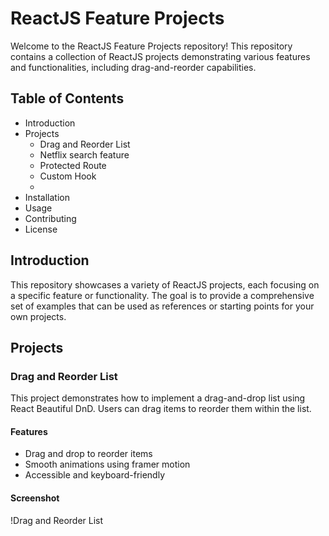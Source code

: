 # ReactJS Feature Projects

Welcome to the ReactJS Feature Projects repository! This repository contains a collection of ReactJS projects demonstrating various features and functionalities, including drag-and-reorder capabilities.

## Table of Contents

- Introduction
- Projects
  - Drag and Reorder List
  - Netflix search feature
  - Protected Route
  - Custom Hook 
  -
- Installation
- Usage
- Contributing
- License

## Introduction

This repository showcases a variety of ReactJS projects, each focusing on a specific feature or functionality. The goal is to provide a comprehensive set of examples that can be used as references or starting points for your own projects.

## Projects

### Drag and Reorder List

This project demonstrates how to implement a drag-and-drop list using React Beautiful DnD. Users can drag items to reorder them within the list.

#### Features

- Drag and drop to reorder items
- Smooth animations using framer motion
- Accessible and keyboard-friendly

#### Screenshot

!Drag and Reorder List
